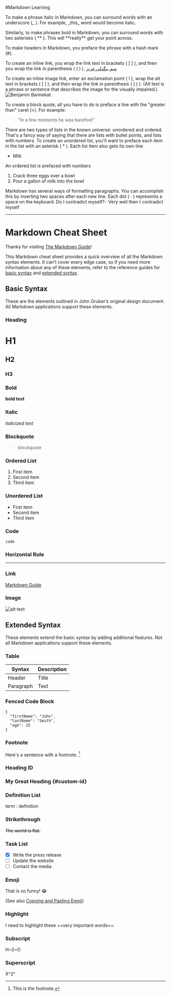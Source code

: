 #Markdown Learning

To make a phrase italic in Markdown, you can surround words with an underscore (_ ). For example, \_this_ word would become italic.

Similarly, to make phrases bold in Markdown, you can surround words with two asterisks ( ** ). This will **really\*\* get your point across.

To make headers in Markdown, you preface the phrase with a hash mark (#).

To create an inline link, you wrap the link text in brackets ( [ ] ), and then you wrap the link in parenthesis ( ( ) ). [میم بیگدلی عزیز]([www.github.com](https://mimbigdeli.ir/downloads/garyvee-original-films/))

To create an inline image link, enter an exclamation point ( ! ), wrap the alt text in brackets ( [ ] ), and then wrap the link in parenthesis ( ( ) ). (Alt text is a phrase or sentence that describes the image for the visually impaired.)
![Benjamin Bannekat](https://octodex.github.com/images/bannekat.png).

To create a block quote, all you have to do is preface a line with the "greater than" caret (>). For example:

> "In a few moments he was barefoot"

There are two types of lists in the known universe: unordered and ordered. That's a fancy way of saying that there are lists with bullet points, and lists with numbers.
To create an unordered list, you'll want to preface each item in the list with an asterisk ( \* ). Each list item also gets its own line

- Milk

An ordered list is prefaced with numbers

1. Crack three eggs over a bowl
2. Pour a gallon of milk into the bowl

Markdown has several ways of formatting paragraphs. You can accomplish this by inserting two spaces after each new line. Each dot ( · ) represents a space on the keyboard.
Do I contradict myself?··
Very well then I contradict myself

---

# Markdown Cheat Sheet

Thanks for visiting [The Markdown Guide](https://www.markdownguide.org)!

This Markdown cheat sheet provides a quick overview of all the Markdown syntax elements. It can’t cover every edge case, so if you need more information about any of these elements, refer to the reference guides for [basic syntax](https://www.markdownguide.org/basic-syntax) and [extended syntax](https://www.markdownguide.org/extended-syntax).

## Basic Syntax

These are the elements outlined in John Gruber’s original design document. All Markdown applications support these elements.

### Heading

# H1

## H2

### H3

### Bold

**bold text**

### Italic

_italicized text_

### Blockquote

> blockquote

### Ordered List

1. First item
2. Second item
3. Third item

### Unordered List

- First item
- Second item
- Third item

### Code

`code`

### Horizontal Rule

---

### Link

[Markdown Guide](https://www.markdownguide.org)

### Image

![alt text](https://www.markdownguide.org/assets/images/tux.png)

## Extended Syntax

These elements extend the basic syntax by adding additional features. Not all Markdown applications support these elements.

### Table

| Syntax    | Description |
| --------- | ----------- |
| Header    | Title       |
| Paragraph | Text        |

### Fenced Code Block

```
{
  "firstName": "John",
  "lastName": "Smith",
  "age": 25
}
```

### Footnote

Here's a sentence with a footnote. [^1]

[^1]: This is the footnote.

### Heading ID

### My Great Heading {#custom-id}

### Definition List

term
: definition

### Strikethrough

~~The world is flat.~~

### Task List

- [x] Write the press release
- [ ] Update the website
- [ ] Contact the media

### Emoji

That is so funny! :joy:

(See also [Copying and Pasting Emoji](https://www.markdownguide.org/extended-syntax/#copying-and-pasting-emoji))

### Highlight

I need to highlight these ==very important words==.

### Subscript

H~2~O

### Superscript

X^2^
